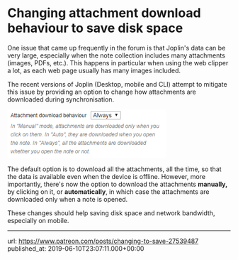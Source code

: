 # Changing attachment download behaviour to save disk space

One issue that came up frequently in the forum is that Joplin's data can be very large, especially when the note collection includes many attachments (images, PDFs, etc.). This happens in particular when using the web clipper a lot, as each web page usually has many images included.

The recent versions of Joplin (Desktop, mobile and CLI) attempt to mitigate this issue by providing an option to change how attachments are downloaded during synchronisation.

![](images/20190610-230711_0.png)

The default option is to download all the attachments, all the time, so that the data is available even when the device is offline. However, more importantly, there's now the option to download the attachments **manually,** by clicking on it, or **automatically**, in which case the attachments are downloaded only when a note is opened.

These changes should help saving disk space and network bandwidth, especially on mobile.

* * *

url: https://www.patreon.com/posts/changing-to-save-27539487
published_at: 2019-06-10T23:07:11.000+00:00